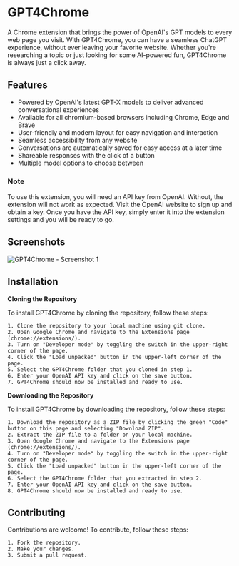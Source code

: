 # GPT4Chrome

A Chrome extension that brings the power of OpenAI's GPT models to every web page you visit. With GPT4Chrome, you can have a seamless ChatGPT experience, without ever leaving your favorite website. Whether you're researching a topic or just looking for some AI-powered fun, GPT4Chrome is always just a click away.

## Features

- Powered by OpenAI's latest GPT-X models to deliver advanced conversational experiences
- Available for all chromium-based browsers including Chrome, Edge and Brave
- User-friendly and modern layout for easy navigation and interaction
- Seamless accessibility from any website
- Conversations are automatically saved for easy access at a later time
- Shareable responses with the click of a button
- Multiple model options to choose between

### Note
To use this extension, you will need an API key from OpenAI. Without, the extension will not work as expected. Visit the OpenAI website to sign up and obtain a key. Once you have the API key, simply enter it into the extension settings and you will be ready to go.

## Screenshots
![GPT4Chrome - Screenshot 1](https://github.com/jessedi0n/gpt4chrome/blob/main/assets/images/gpt4chrome-preview-1.png)

## Installation

**Cloning the Repository**

To install GPT4Chrome by cloning the repository, follow these steps:

    1. Clone the repository to your local machine using git clone.
    2. Open Google Chrome and navigate to the Extensions page (chrome://extensions/).
    3. Turn on "Developer mode" by toggling the switch in the upper-right corner of the page.
    4. Click the "Load unpacked" button in the upper-left corner of the page.
    5. Select the GPT4Chrome folder that you cloned in step 1.
    6. Enter your OpenAI API key and click on the save button.
    7. GPT4Chrome should now be installed and ready to use.

**Downloading the Repository**

To install GPT4Chrome by downloading the repository, follow these steps:

    1. Download the repository as a ZIP file by clicking the green "Code" button on this page and selecting "Download ZIP".
    2. Extract the ZIP file to a folder on your local machine.
    3. Open Google Chrome and navigate to the Extensions page (chrome://extensions/).
    4. Turn on "Developer mode" by toggling the switch in the upper-right corner of the page.
    5. Click the "Load unpacked" button in the upper-left corner of the page.
    6. Select the GPT4Chrome folder that you extracted in step 2.
    7. Enter your OpenAI API key and click on the save button.
    8. GPT4Chrome should now be installed and ready to use.

## Contributing
Contributions are welcome! To contribute, follow these steps:

    1. Fork the repository.
    2. Make your changes.
    3. Submit a pull request.
